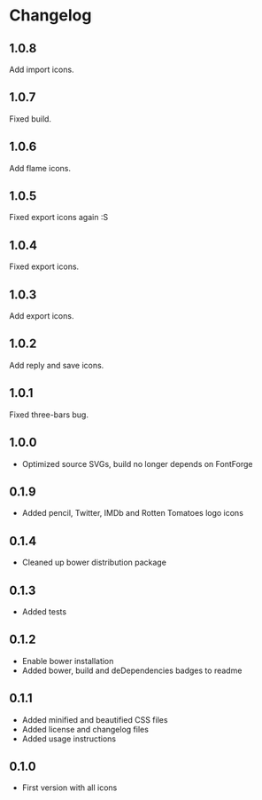 # Changelog

## 1.0.8

Add import icons.

## 1.0.7

Fixed build.

## 1.0.6

Add flame icons.

## 1.0.5

Fixed export icons again :S

## 1.0.4

Fixed export icons.

## 1.0.3

Add export icons.

## 1.0.2

Add reply and save icons.

## 1.0.1

Fixed three-bars bug.

## 1.0.0

* Optimized source SVGs, build no longer depends on FontForge

## 0.1.9

* Added pencil, Twitter, IMDb and Rotten Tomatoes logo icons

## 0.1.4

* Cleaned up bower distribution package

## 0.1.3

* Added tests

## 0.1.2

* Enable bower installation
* Added bower, build and deDependencies badges to readme

## 0.1.1

* Added minified and beautified CSS files
* Added license and changelog files
* Added usage instructions

## 0.1.0

* First version with all icons
